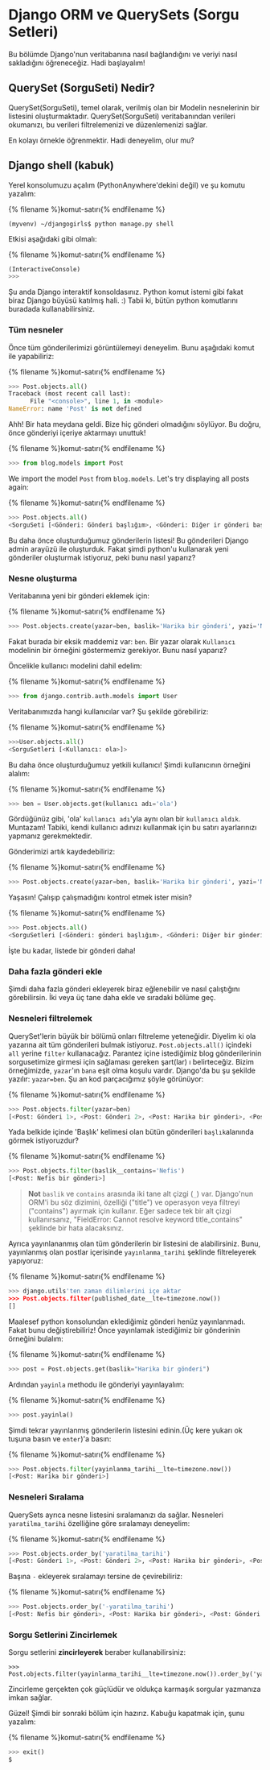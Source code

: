 # Django ORM ve QuerySets (Sorgu Setleri)

Bu bölümde Django'nun veritabanına nasıl bağlandığını ve veriyi nasıl sakladığını öğreneceğiz. Hadi başlayalım!

## QuerySet (SorguSeti) Nedir?

QuerySet(SorguSeti), temel olarak, verilmiş olan bir Modelin nesnelerinin bir listesini oluşturmaktadır. QuerySet(SorguSeti) veritabanından verileri okumanızı, bu verileri filtrelemenizi ve düzenlemenizi sağlar.

En kolayı örnekle öğrenmektir. Hadi deneyelim, olur mu?

## Django shell (kabuk)

Yerel konsolumuzu açalım (PythonAnywhere'dekini değil) ve şu komutu yazalım:

{% filename %}komut-satırı{% endfilename %}

    (myvenv) ~/djangogirls$ python manage.py shell
    

Etkisi aşağıdaki gibi olmalı:

{% filename %}komut-satırı{% endfilename %}

```python
(InteractiveConsole)
>>>
```

Şu anda Django interaktif konsoldasınız. Python komut istemi gibi fakat biraz Django büyüsü katılmış hali. :) Tabii ki, bütün python komutlarını buradada kullanabilirsiniz.

### Tüm nesneler

Önce tüm gönderilerimizi görüntülemeyi deneyelim. Bunu aşağıdaki komut ile yapabiliriz:

{% filename %}komut-satırı{% endfilename %}

```python
>>> Post.objects.all()
Traceback (most recent call last):
      File "<console>", line 1, in <module>
NameError: name 'Post' is not defined
```

Ahh! Bir hata meydana geldi. Bize hiç gönderi olmadığını söylüyor. Bu doğru, önce gönderiyi içeriye aktarmayı unuttuk!

{% filename %}komut-satırı{% endfilename %}

```python
>>> from blog.models import Post
```

We import the model `Post` from `blog.models`. Let's try displaying all posts again:

{% filename %}komut-satırı{% endfilename %}

```python
>>> Post.objects.all()
<SorguSeti [<Gönderi: Gönderi başlığım>, <Gönderi: Diğer ir gönderi başlığı>]>
```

Bu daha önce oluşturduğumuz gönderilerin listesi! Bu gönderileri Django admin arayüzü ile oluşturduk. Fakat şimdi python'u kullanarak yeni gönderiler oluşturmak istiyoruz, peki bunu nasıl yaparız?

### Nesne oluşturma

Veritabanına yeni bir gönderi eklemek için:

{% filename %}komut-satırı{% endfilename %}

```python
>>> Post.objects.create(yazar=ben, baslik='Harika bir gönderi', yazi='Ne desem bilemedim')
```

Fakat burada bir eksik maddemiz var: `ben`. Bir yazar olarak `Kullanıcı` modelinin bir örneğini göstermemiz gerekiyor. Bunu nasıl yaparız?

Öncelikle kullanıcı modelini dahil edelim:

{% filename %}komut-satırı{% endfilename %}

```python
>>> from django.contrib.auth.models import User
```

Veritabanımızda hangi kullanıcılar var? Şu şekilde görebiliriz:

{% filename %}komut-satırı{% endfilename %}

```python
>>>User.objects.all()
<SorguSetleri [<Kullanıcı: ola>]>
```

Bu daha önce oluşturduğumuz yetkili kullanıcı! Şimdi kullanıcının örneğini alalım:

{% filename %}komut-satırı{% endfilename %}

```python
>>> ben = User.objects.get(kullanıcı adı='ola')
```

Gördüğünüz gibi, 'ola' `kullanıcı adı`'yla aynı olan bir `kullanıcı` `aldık`. Muntazam! Tabiki, kendi kullanıcı adınızı kullanmak için bu satırı ayarlarınızı yapmanız gerekmektedir.

Gönderimizi artık kaydedebiliriz:

{% filename %}komut-satırı{% endfilename %}

```python
>>> Post.objects.create(yazar=ben, baslik='Harika bir gönderi', yazi='Ne desem bilemedim')
```

Yaşasın! Çalışıp çalışmadığını kontrol etmek ister misin?

{% filename %}komut-satırı{% endfilename %}

```python
>>> Post.objects.all()
<SorguSetleri [<Gönderi: gönderi başlığım>, <Gönderi: Diğer bir gönderi başlığı>, <Gönderi: Örnek başlık>]>
```

İşte bu kadar, listede bir gönderi daha!

### Daha fazla gönderi ekle

Şimdi daha fazla gönderi ekleyerek biraz eğlenebilir ve nasıl çalıştığını görebilirsin. İki veya üç tane daha ekle ve sıradaki bölüme geç.

### Nesneleri filtrelemek

QuerySet'lerin büyük bir bölümü onları filtreleme yeteneğidir. Diyelim ki ola yazarına ait tüm gönderileri bulmak istiyoruz. `Post.objects.all()` içindeki `all` yerine `filter` kullanacağız. Parantez içine istediğimiz blog gönderilerinin sorgusetimize girmesi için sağlaması gereken şart(lar) ı belirteceğiz. Bizim örneğimizde, `yazar`'ın `bana` eşit olma koşulu vardır. Django'da bu şu şekilde yazılır: `yazar=ben`. Şu an kod parçacığımız şöyle görünüyor:

{% filename %}komut-satırı{% endfilename %}

```python
>>> Post.objects.filter(yazar=ben)
[<Post: Gönderi 1>, <Post: Gönderi 2>, <Post: Harika bir gönderi>, <Post: Nefis bir gönderi>]
```

Yada belkide içinde 'Başlık' kelimesi olan bütün gönderileri `başlık`alanında görmek istiyoruzdur?

{% filename %}komut-satırı{% endfilename %}

```python
>>> Post.objects.filter(baslik__contains='Nefis')
[<Post: Nefis bir gönderi>]
```

> **Not** `baslik` ve `contains` arasında iki tane alt çizgi (`_`) var. Django'nun ORM'i bu söz dizimini, özelliği ("title") ve operasyon veya filtreyi ("contains") ayırmak için kullanır. Eğer sadece tek bir alt çizgi kullanırsanız, "FieldError: Cannot resolve keyword title_contains" şeklinde bir hata alacaksınız.

Ayrıca yayınlananmış olan tüm gönderilerin bir listesini de alabilirsiniz. Bunu, yayınlanmış olan postlar içerisinde `yayınlanma_tarihi` şeklinde filtreleyerek yapıyoruz:

{% filename %}komut-satırı{% endfilename %}

```python
>>> django.utils'ten zaman dilimlerini içe aktar
>>> Post.objects.filter(published_date__lte=timezone.now())
[]
```

Maalesef python konsolundan eklediğimiz gönderi henüz yayınlanmadı. Fakat bunu değiştirebiliriz! Önce yayınlamak istediğimiz bir gönderinin örneğini bulalım:

{% filename %}komut-satırı{% endfilename %}

```python
>>> post = Post.objects.get(baslik="Harika bir gönderi")
```

Ardından `yayinla` methodu ile gönderiyi yayınlayalım:

{% filename %}komut-satırı{% endfilename %}

```python
>>> post.yayinla()
```

Şimdi tekrar yayınlanmış gönderilerin listesini edinin.(Üç kere yukarı ok tuşuna basın ve `enter`)'a basın:

{% filename %}komut-satırı{% endfilename %}

```python
>>> Post.objects.filter(yayinlanma_tarihi__lte=timezone.now())
[<Post: Harika bir gönderi>]
```

### Nesneleri Sıralama

QuerySets ayrıca nesne listesini sıralamanızı da sağlar. Nesneleri `yaratilma_tarihi` özelliğine göre sıralamayı deneyelim:

{% filename %}komut-satırı{% endfilename %}

```python
>>> Post.objects.order_by('yaratilma_tarihi')
[<Post: Gönderi 1>, <Post: Gönderi 2>, <Post: Harika bir gönderi>, <Post: Nefis bir gönderi>]
```

Başına `-` ekleyerek sıralamayı tersine de çevirebiliriz:

{% filename %}komut-satırı{% endfilename %}

```python
>>> Post.objects.order_by('-yaratilma_tarihi')
[<Post: Nefis bir gönderi>, <Post: Harika bir gönderi>, <Post: Gönderi 2>, <Post: Gönderi 1>]
```

### Sorgu Setlerini Zincirlemek

Sorgu setlerini **zincirleyerek** beraber kullanabilirsiniz:

    >>> Post.objects.filter(yayinlanma_tarihi__lte=timezone.now()).order_by('yayinlanma_tarihi')
    

Zincirleme gerçekten çok güçlüdür ve oldukça karmaşık sorgular yazmanıza imkan sağlar.

Güzel! Şimdi bir sonraki bölüm için hazırız. Kabuğu kapatmak için, şunu yazalım:

{% filename %}komut-satırı{% endfilename %}

```python
>>> exit()
$
```